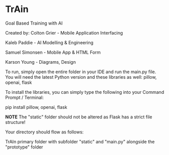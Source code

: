 # TrAin
Goal Based Training with AI

Created by:
Colton Grier - Mobile Application Interfacing

Kaleb Paddie - AI Modelling & Engineering 

Samuel Simonsen - Mobile App & HTML Form

Karson Young - Diagrams, Design

To run, simply open the entire folder in your IDE and run the main.py file.
You will need the latest Python version and these libraries as well: pillow, openai, flask

To install the libraries, you can simply type the following into your Command Prompt / Terminal:

pip install pillow, openai, flask

**NOTE** The "static" folder should not be altered as Flask has a strict file structure!

Your directory should flow as follows:

TrAIn primary folder with subfolder "static" and "main.py" alongside the "prototype" folder
